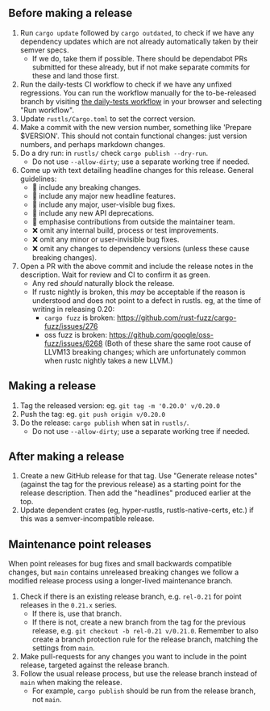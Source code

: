 ## Before making a release

1. Run `cargo update` followed by `cargo outdated`, to check if we have any
   dependency updates which are not already automatically taken by their semver specs.
   - If we do, take them if possible.  There should be dependabot PRs submitted for these already, but if
     not make separate commits for these and land those first.
2. Run the daily-tests CI workflow to check if we have any unfixed regressions.
   You can run the workflow manually for the to-be-released branch by visiting
   [the daily-tests workflow](https://github.com/rustls/rustls/actions/workflows/daily-tests.yml)
   in your browser and selecting "Run workflow".
3. Update `rustls/Cargo.toml` to set the correct version.
4. Make a commit with the new version number, something like 'Prepare $VERSION'.  This
   should not contain functional changes: just version numbers, and perhaps markdown changes.
5. Do a dry run: in `rustls/` check `cargo publish --dry-run`.
   - Do not use `--allow-dirty`; use a separate working tree if needed.
6. Come up with text detailing headline changes for this release.  General guidelines:
   * :green_heart: include any breaking changes.
   * :green_heart: include any major new headline features.
   * :green_heart: include any major, user-visible bug fixes.
   * :green_heart: include any new API deprecations.
   * :green_heart: emphasise contributions from outside the maintainer team.
   * :x: omit any internal build, process or test improvements.
   * :x: omit any minor or user-invisible bug fixes.
   * :x: omit any changes to dependency versions (unless these cause breaking changes).
7. Open a PR with the above commit and include the release notes in the description.
   Wait for review and CI to confirm it as green.
   - Any red _should_ naturally block the release.
   - If rustc nightly is broken, this _may_ be acceptable if the reason is understood
     and does not point to a defect in rustls.  eg, at the time of writing in releasing 0.20:
     - `cargo fuzz` is broken: https://github.com/rust-fuzz/cargo-fuzz/issues/276
     - oss fuzz is broken: https://github.com/google/oss-fuzz/issues/6268
     (Both of these share the same root cause of LLVM13 breaking changes; which are
      unfortunately common when rustc nightly takes a new LLVM.)

## Making a release

1. Tag the released version: eg. `git tag -m '0.20.0' v/0.20.0`
2. Push the tag: eg. `git push origin v/0.20.0`
3. Do the release: `cargo publish` when sat in `rustls/`.
   - Do not use `--allow-dirty`; use a separate working tree if needed.

## After making a release

1. Create a new GitHub release for that tag.  Use "Generate release notes" (against the tag for the previous release)
   as a starting point for the release description.  Then add the "headlines" produced earlier at the top.
2. Update dependent crates (eg, hyper-rustls, rustls-native-certs, etc.) if this was a semver-incompatible release.

## Maintenance point releases

When point releases for bug fixes and small backwards compatible changes, but `main` contains unreleased breaking 
changes we follow a modified release process using a longer-lived maintenance branch.

1. Check if there is an existing release branch, e.g. `rel-0.21` for point releases in the `0.21.x` series.
   - If there is, use that branch.
   - If there is not, create a new branch from the tag for the previous release, e.g. `git checkout -b rel-0.21 v/0.21.0`.
     Remember to also create a branch protection rule for the release branch, matching the settings from `main`.
2. Make pull-requests for any changes you want to include in the point release, targeted against the release branch.
3. Follow the usual release process, but use the release branch instead of `main` when making the release.
   - For example, `cargo publish` should be run from the release branch, not `main`.
